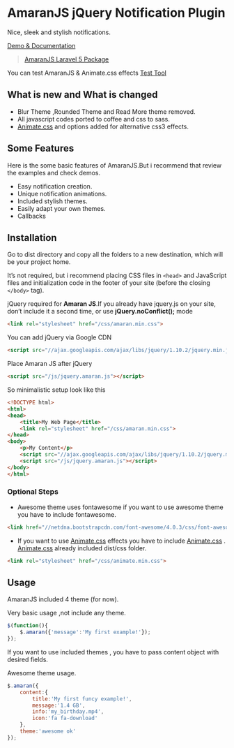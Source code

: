 AmaranJS jQuery Notification Plugin
============
Nice, sleek and stylish notifications.

[Demo & Documentation](http://hakanersu.github.io/AmaranJS/) 

> [AmaranJS Laravel 5 Package](https://github.com/hakanersu/amaran-laravel)

You can test  AmaranJS & Animate.css effects [ Test Tool ](http://codepen.io/hakanersu/pen/iqzJA) 

## What is new and What is changed


 * Blur Theme ,Rounded Theme and Read More theme removed.
 * All javascript codes ported to coffee and css to sass.
 * [Animate.css](http://daneden.github.io/animate.css/) and options added for alternative css3 effects.

## Some Features

Here is the some basic features of AmaranJS.But i  recommend that review the examples and check demos.

 * Easy notification creation.
 * Unique notification animations.
 * Included stylish themes.
 * Easily adapt your own themes.
 * Callbacks

## Installation

Go to dist directory and copy all the folders to a new destination, which will be your project home.

It’s not required, but i recommend placing CSS files in ```<head>``` and JavaScript files and initialization code in the footer of your site (before the closing ```</body>``` tag).

jQuery required for **Amaran JS**.If you already have jquery.js on your site, don’t include it a second time, or use **jQuery.noConflict();** mode

```html
<link rel="stylesheet" href="/css/amaran.min.css">
```
You can add jQuery via Google CDN

```html
<script src="//ajax.googleapis.com/ajax/libs/jquery/1.10.2/jquery.min.js"></script>
```

Place Amaran JS after jQuery

```html
<script src="/js/jquery.amaran.js"></script>
```
So minimalistic setup look like this

```html
<!DOCTYPE html>
<html>
<head>
    <title>My Web Page</title>
    <link rel="stylesheet" href="/css/amaran.min.css">
</head>
<body>
    <p>My Content</p>
    <script src="//ajax.googleapis.com/ajax/libs/jquery/1.10.2/jquery.min.js"></script>
    <script src="/js/jquery.amaran.js"></script>
</body>
</html>
```

### Optional Steps

 * Awesome theme uses fontawesome if you want to use  awesome theme you have to include fontawesome.

```html
<link href="//netdna.bootstrapcdn.com/font-awesome/4.0.3/css/font-awesome.css" rel="stylesheet">
```
 * If you want to use [Animate.css](http://daneden.github.io/animate.css/) effects you have to include [Animate.css](http://daneden.github.io/animate.css/) . [Animate.css](http://daneden.github.io/animate.css/) already included dist/css folder.
 
```html
<link rel="stylesheet" href="/css/animate.min.css">
```
## Usage
AmaranJS included 4 theme (for now).

Very basic usage ,not include any theme.
```javascript
$(function(){
    $.amaran({'message':'My first example!'});
});
```
If you want to use included themes , you have to pass content object with desired fields.

Awesome theme usage.

```javascript
$.amaran({
    content:{
        title:'My first funcy example!',
        message:'1.4 GB',
        info:'my_birthday.mp4',
        icon:'fa fa-download'
    },
    theme:'awesome ok'
});

```


